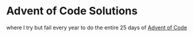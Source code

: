 # Advent of Code Solutions
where I try but fail every year to do the entire 25 days of [Advent of Code](https://adventofcode.com/)
